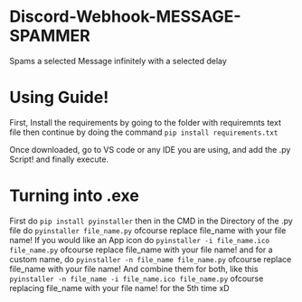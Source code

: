# Discord-Webhook-MESSAGE-SPAMMER
Spams a selected Message infinitely with a selected delay

# Using Guide!
First, Install the requirements by going to the folder with requiremnts text file then continue by doing the command `pip install requirements.txt`

Once downloaded, go to VS code or any IDE you are using, and add the .py Script! and finally execute.

# Turning into .exe
First do `pip install pyinstaller` then in the CMD in the Directory of the .py file do `pyinstaller file_name.py` ofcourse replace file_name with your file name!
If you would like an App icon
do `pyinstaller -i file_name.ico file_name.py` ofcourse replace file_name with your file name!
and for a custom name, do `pyinstaller -n file_name file_name.py` ofcourse replace file_name with your file name!
And combine them for both, like this `pyinstaller -n file_name -i file_name.ico file_name.py` ofcourse replacing file_name with your file name! for the 5th time xD
